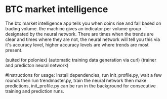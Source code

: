 # BTC market intelligence
The btc market intelligence app tells you when coins rise and fall based on trading volume. the machine gives an indicator per volume group designated by the neural network. There are times when the trends are clear and times where they are not, the neural network will tell you this via it's accuracy level, higher accuracy levels are where trends are most present.

(suited for poloniex)
(automatic training data generation via curl)
(trainer and predicton neural network)

#Instructions for usage:
Install dependencies, run init_profile.py, wait a few rounds then run trendmaster.py, train the neural network then make predictions, init_profile.py can be run in the background for consecutive training and prediction runs.
